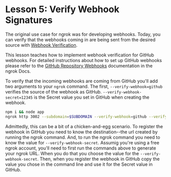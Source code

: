 # Lesson 5: Verify Webhook Signatures
The original use case for ngrok was for developing webhooks. Today, you can verify that the webhooks coming in are being sent from the desired source with [Webhook Verification](https://ngrok.com/docs/cloud-edge/modules/webhook/). 

This lesson teaches how to implement webhook verification for GitHub webhooks. For detailed instructions about how to set up GitHub webhooks please refer to the [GitHub Repository Webhooks](https://ngrok.com/docs/integrations/github/webhooks/) documentation in the ngrok Docs.

To verify that the incoming webhooks are coming from GitHub you'll add two arguments to your `ngrok` command. The first, `--verify-webhook=github` verifies the source of the webhook as GitHub. `--verify-webhook-secret=12345` is the Secret value you set in GitHub when creating the webhook.

```bash
npm i && node app
ngrok http 3002 --subdomain=$SUBDOMAIN --verify-webhook=github --verify-webhook-secret=12345
```

Admittedly, this can be a bit of a chicken-and-egg scenario. To register the webhook in GitHub you need to know the destination--the url created by running the ngrok command. And, to run the ngrok command you need to know the value for `--verify-webhook-secret`. Assumig you're using a free ngrok account, you'll need to first run the commands above to generate your ngrok URL. When you do that you choose the value for the `--verify-webhook-secret`. Then, when you register the webhook in GitHub copy the value you chose in the command line and use it for the Secret value in GitHub.
